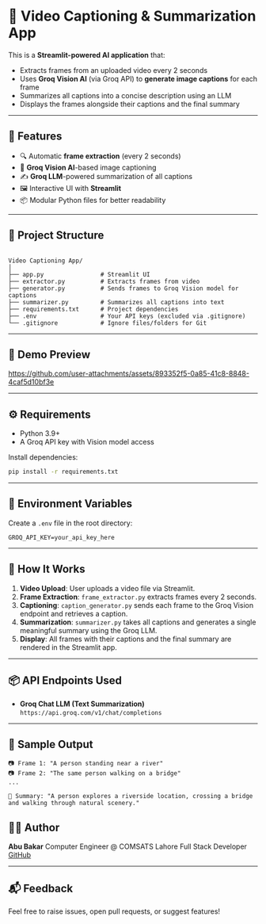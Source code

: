 # 🎥 Video Captioning & Summarization App

This is a **Streamlit-powered AI application** that:
- Extracts frames from an uploaded video every 2 seconds
- Uses **Groq Vision AI** (via Groq API) to **generate image captions** for each frame
- Summarizes all captions into a concise description using an LLM
- Displays the frames alongside their captions and the final summary

---

## 🚀 Features

- 🔍 Automatic **frame extraction** (every 2 seconds)
- 🧠 **Groq Vision AI**-based image captioning
- ✍️ **Groq LLM**-powered summarization of all captions
- 🖼️ Interactive UI with **Streamlit**
- 📦 Modular Python files for better readability

---

## 🧱 Project Structure

```

Video Captioning App/
│
├── app.py                # Streamlit UI
├── extractor.py          # Extracts frames from video
├── generator.py          # Sends frames to Groq Vision model for captions
├── summarizer.py         # Summarizes all captions into text
├── requirements.txt      # Project dependencies
├── .env                  # Your API keys (excluded via .gitignore)
└── .gitignore            # Ignore files/folders for Git

````

---

## 🧪 Demo Preview



https://github.com/user-attachments/assets/893352f5-0a85-41c8-8848-4caf5d10bf3e



---

## ⚙️ Requirements

- Python 3.9+
- A Groq API key with Vision model access

Install dependencies:

```bash
pip install -r requirements.txt
````

---

## 🔐 Environment Variables

Create a `.env` file in the root directory:

```
GROQ_API_KEY=your_api_key_here
```

---

## 🧠 How It Works

1. **Video Upload**: User uploads a video file via Streamlit.
2. **Frame Extraction**: `frame_extractor.py` extracts frames every 2 seconds.
3. **Captioning**: `caption_generator.py` sends each frame to the Groq Vision endpoint and retrieves a caption.
4. **Summarization**: `summarizer.py` takes all captions and generates a single meaningful summary using the Groq LLM.
5. **Display**: All frames with their captions and the final summary are rendered in the Streamlit app.

---

## 📦 API Endpoints Used

* **Groq Chat LLM (Text Summarization)**
  `https://api.groq.com/v1/chat/completions`

---

## 📁 Sample Output

```
📷 Frame 1: "A person standing near a river"
📷 Frame 2: "The same person walking on a bridge"
...

📝 Summary: "A person explores a riverside location, crossing a bridge and walking through natural scenery."
```



## 🙋‍♂️ Author

**Abu Bakar**
Computer Engineer @ COMSATS Lahore
Full Stack Developer 
[GitHub](https://github.com/Abu-BakarYasir)

---

## 📬 Feedback

Feel free to raise issues, open pull requests, or suggest features!

